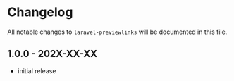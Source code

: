 # Changelog

All notable changes to `laravel-previewlinks` will be documented in this file.

## 1.0.0 - 202X-XX-XX

- initial release
